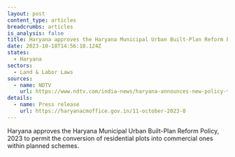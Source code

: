 ```yaml
---
layout: post
content_type: articles
breadcrumbs: articles
is_analysis: false
title: Haryana approves the Haryana Municipal Urban Built-Plan Reform Policy, 2023
date: 2023-10-18T14:56:18.124Z
states:
  - Haryana
sectors:
  - Land & Labor Laws
sources:
  - name: NDTV
    url: https://www.ndtv.com/india-news/haryana-announces-new-policy-to-convert-residential-plots-to-commercial-4473044
details:
  - name: Press release
    url: https://haryanacmoffice.gov.in/11-october-2023-0
---
```

Haryana approves the Haryana Municipal Urban Built-Plan Reform Policy, 2023 to permit the conversion of residential plots into commercial ones within planned schemes.